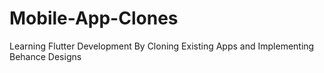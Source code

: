 # Mobile-App-Clones
Learning Flutter Development By Cloning Existing Apps and Implementing Behance Designs
